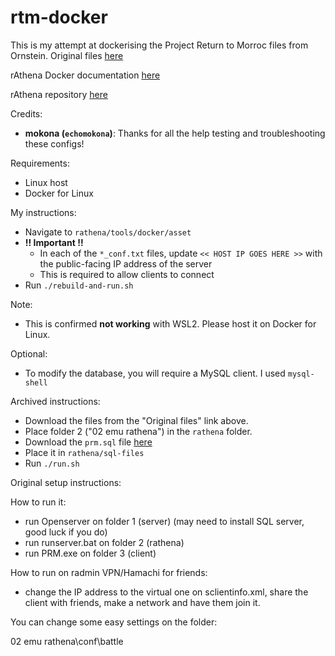 # rtm-docker

This is my attempt at dockerising the Project Return to Morroc files from Ornstein. Original files [here](https://drive.google.com/drive/folders/101h6AAgqiRcII_TP4C9EZ5sTp8Y-qjs7?usp=drive_link)

rAthena Docker documentation [here](https://rathena.github.io/user-guides/installing/docker/)

rAthena repository [here](https://github.com/rathena/rathena)

Credits: 
- **mokona (`echomokona`)**: Thanks for all the help testing and troubleshooting these configs!

Requirements:

- Linux host
- Docker for Linux

My instructions:

- Navigate to `rathena/tools/docker/asset`
- **!! Important !!**
  -  In each of the `*_conf.txt` files, update `<< HOST IP GOES HERE >>`  with the public-facing IP address of the server
  - This is required to allow clients to connect
- Run `./rebuild-and-run.sh`

Note: 

- This is confirmed **not working** with WSL2. Please host it on Docker for Linux.

Optional:

- To modify the database, you will require a MySQL client. I used `mysql-shell` 

Archived instructions:

- Download the files from the "Original files" link above. 
- Place folder 2 ("02 emu rathena") in the `rathena` folder.
- Download the `prm.sql` file [here](todo)
- Place it in `rathena/sql-files`
- Run `./run.sh`

Original setup instructions: 

How to run it:

- run Openserver on folder 1 (server) (may need to install SQL server, good luck if you do)
- run runserver.bat on folder 2 (rathena)
- run PRM.exe on folder 3 (client)

How to run on radmin VPN/Hamachi for friends:

- change the IP address to the  virtual one on sclientinfo.xml, share the client with friends, make a network and have them join it.

You can change some easy settings on the folder:

02 emu rathena\conf\battle